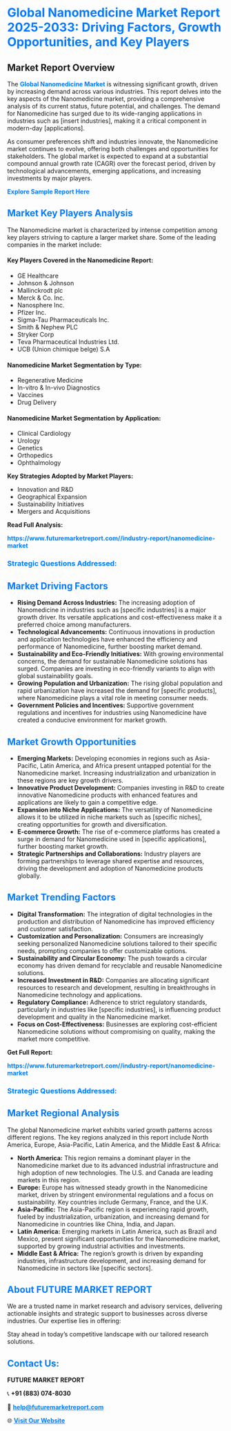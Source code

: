 <h1 style="color: #007BFF;">Global Nanomedicine Market Report 2025-2033: Driving Factors, Growth Opportunities, and Key Players</h1>

<section id="overview">
<h2>Market Report Overview</h2>
<p>The <a href="https://www.futuremarketreport.com//industry-report/nanomedicine-market" style="color: #007BFF; text-decoration: none;"><strong>Global Nanomedicine Market</strong></a> is witnessing significant growth, driven by increasing demand across various industries. This report delves into the key aspects of the Nanomedicine market, providing a comprehensive analysis of its current status, future potential, and challenges. The demand for Nanomedicine has surged due to its wide-ranging applications in industries such as [insert industries], making it a critical component in modern-day [applications].</p>
<p>As consumer preferences shift and industries innovate, the Nanomedicine market continues to evolve, offering both challenges and opportunities for stakeholders. The global market is expected to expand at a substantial compound annual growth rate (CAGR) over the forecast period, driven by technological advancements, emerging applications, and increasing investments by major players.</p>
</section>

<section id="overview">
<p><a href="https://www.futuremarketreport.com//request-sample/reportId=61440" style="color: #007BFF; text-decoration: none;"><strong>Explore Sample Report Here</strong></a></p>
</section>

<section id="key-players">
<h2 style="color: #007BFF;">Market Key Players Analysis</h2>
<p>The Nanomedicine market is characterized by intense competition among key players striving to capture a larger market share. Some of the leading companies in the market include:</p>
<h4>Key Players Covered in the Nanomedicine Report:</h4>
<ul><li>GE Healthcare</li><li>Johnson &amp; Johnson</li><li>Mallinckrodt plc</li><li>Merck &amp; Co. Inc.</li><li>Nanosphere Inc.</li><li>Pfizer Inc.</li><li>Sigma-Tau Pharmaceuticals Inc.</li><li>Smith &amp; Nephew PLC</li><li>Stryker Corp</li><li>Teva Pharmaceutical Industries Ltd.</li><li>UCB (Union chimique belge) S.A</li></ul>
<h4>Nanomedicine Market Segmentation by Type:</h4>
<ul><li>Regenerative Medicine</li><li>In-vitro &amp; In-vivo Diagnostics</li><li>Vaccines</li><li>Drug Delivery</li></ul>

<h4>Nanomedicine Market Segmentation by Application:</h4>
<ul><li>Clinical Cardiology</li><li>Urology</li><li>Genetics</li><li>Orthopedics</li><li>Ophthalmology</li></ul>
<p><strong>Key Strategies Adopted by Market Players:</strong></p>
<ul>
<li>Innovation and R&D</li>
<li>Geographical Expansion</li>
<li>Sustainability Initiatives</li>
<li>Mergers and Acquisitions</li>
</ul>
</section>

<section>
<p><strong>Read Full Analysis: </strong></p><a href="https://www.futuremarketreport.com//industry-report/nanomedicine-market" style="color: #007BFF; text-decoration: none;"><strong>https://www.futuremarketreport.com//industry-report/nanomedicine-market</strong></a>
<h3 style="color: #007BFF;">Strategic Questions Addressed:</h3>
</section>

<section id="driving-factors">
<h2 style="color: #007BFF;">Market Driving Factors</h2>
<ul>
<li><strong>Rising Demand Across Industries:</strong> The increasing adoption of Nanomedicine in industries such as [specific industries] is a major growth driver. Its versatile applications and cost-effectiveness make it a preferred choice among manufacturers.</li>
<li><strong>Technological Advancements:</strong> Continuous innovations in production and application technologies have enhanced the efficiency and performance of Nanomedicine, further boosting market demand.</li>
<li><strong>Sustainability and Eco-Friendly Initiatives:</strong> With growing environmental concerns, the demand for sustainable Nanomedicine solutions has surged. Companies are investing in eco-friendly variants to align with global sustainability goals.</li>
<li><strong>Growing Population and Urbanization:</strong> The rising global population and rapid urbanization have increased the demand for [specific products], where Nanomedicine plays a vital role in meeting consumer needs.</li>
<li><strong>Government Policies and Incentives:</strong> Supportive government regulations and incentives for industries using Nanomedicine have created a conducive environment for market growth.</li>
</ul>
</section>

<section id="growth-opportunities">
<h2 style="color: #007BFF;">Market Growth Opportunities</h2>
<ul>
<li><strong>Emerging Markets:</strong> Developing economies in regions such as Asia-Pacific, Latin America, and Africa present untapped potential for the Nanomedicine market. Increasing industrialization and urbanization in these regions are key growth drivers.</li>
<li><strong>Innovative Product Development:</strong> Companies investing in R&D to create innovative Nanomedicine products with enhanced features and applications are likely to gain a competitive edge.</li>
<li><strong>Expansion into Niche Applications:</strong> The versatility of Nanomedicine allows it to be utilized in niche markets such as [specific niches], creating opportunities for growth and diversification.</li>
<li><strong>E-commerce Growth:</strong> The rise of e-commerce platforms has created a surge in demand for Nanomedicine used in [specific applications], further boosting market growth.</li>
<li><strong>Strategic Partnerships and Collaborations:</strong> Industry players are forming partnerships to leverage shared expertise and resources, driving the development and adoption of Nanomedicine products globally.</li>
</ul>
</section>

<section id="trending-factors">
<h2 style="color: #007BFF;">Market Trending Factors</h2>
<ul>
<li><strong>Digital Transformation:</strong> The integration of digital technologies in the production and distribution of Nanomedicine has improved efficiency and customer satisfaction.</li>
<li><strong>Customization and Personalization:</strong> Consumers are increasingly seeking personalized Nanomedicine solutions tailored to their specific needs, prompting companies to offer customizable options.</li>
<li><strong>Sustainability and Circular Economy:</strong> The push towards a circular economy has driven demand for recyclable and reusable Nanomedicine solutions.</li>
<li><strong>Increased Investment in R&D:</strong> Companies are allocating significant resources to research and development, resulting in breakthroughs in Nanomedicine technology and applications.</li>
<li><strong>Regulatory Compliance:</strong> Adherence to strict regulatory standards, particularly in industries like [specific industries], is influencing product development and quality in the Nanomedicine market.</li>
<li><strong>Focus on Cost-Effectiveness:</strong> Businesses are exploring cost-efficient Nanomedicine solutions without compromising on quality, making the market more competitive.</li>
</ul>
</section>

<section>
<p><strong>Get Full Report: </strong></p><a href="https://www.futuremarketreport.com//industry-report/nanomedicine-market" style="color: #007BFF; text-decoration: none;"><strong>https://www.futuremarketreport.com//industry-report/nanomedicine-market</strong></a>
<h3 style="color: #007BFF;">Strategic Questions Addressed:</h3>
</section>


<section id="regional-analysis">
<h2 style="color: #007BFF;">Market Regional Analysis</h2>
<p>The global Nanomedicine market exhibits varied growth patterns across different regions. The key regions analyzed in this report include North America, Europe, Asia-Pacific, Latin America, and the Middle East & Africa:</p>
<ul>
<li><strong>North America:</strong> This region remains a dominant player in the Nanomedicine market due to its advanced industrial infrastructure and high adoption of new technologies. The U.S. and Canada are leading markets in this region.</li>
<li><strong>Europe:</strong> Europe has witnessed steady growth in the Nanomedicine market, driven by stringent environmental regulations and a focus on sustainability. Key countries include Germany, France, and the U.K.</li>
<li><strong>Asia-Pacific:</strong> The Asia-Pacific region is experiencing rapid growth, fueled by industrialization, urbanization, and increasing demand for Nanomedicine in countries like China, India, and Japan.</li>
<li><strong>Latin America:</strong> Emerging markets in Latin America, such as Brazil and Mexico, present significant opportunities for the Nanomedicine market, supported by growing industrial activities and investments.</li>
<li><strong>Middle East & Africa:</strong> The region’s growth is driven by expanding industries, infrastructure development, and increasing demand for Nanomedicine in sectors like [specific sectors].</li>
</ul>
</section>

<footer>
<h2 style="color: #007BFF;">About FUTURE MARKET REPORT</h2>
<p>We are a trusted name in market research and advisory services, delivering actionable insights and strategic support to businesses across diverse industries. Our expertise lies in offering:</p>

<p>Stay ahead in today’s competitive landscape with our tailored research solutions.</p>

<h2 style="color: #007BFF;">Contact Us:</h2>
<p><strong>FUTURE MARKET REPORT</strong></p>
<p>📞 <strong>+91 (883) 074-8030</strong></p>
<p>📧 <strong><a href="mailto:help@futuremarketreport.com" style="color: #007BFF;">help@futuremarketreport.com</a></strong></p>
<p>🌐 <strong><a href="https://www.futuremarketreport.com/" style="color: #007BFF;">Visit Our Website</a></strong></p>
</footer>